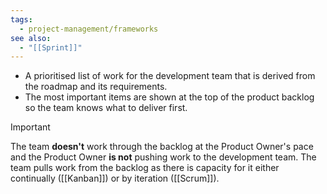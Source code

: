 ```yaml
---
tags:
  - project-management/frameworks
see also:
  - "[[Sprint]]"
---
```

- A prioritised list of work for the development team that is derived from the roadmap and its requirements.
- The most important items are shown at the top of the product backlog so the team knows what to deliver first.

> [!important]
> The team **doesn't** work through the backlog at the Product Owner's pace and the Product Owner **is not** pushing work to the development team. 
> The team pulls work from the backlog as there is capacity for it either continually ([[Kanban]]) or by iteration ([[Scrum]]).
